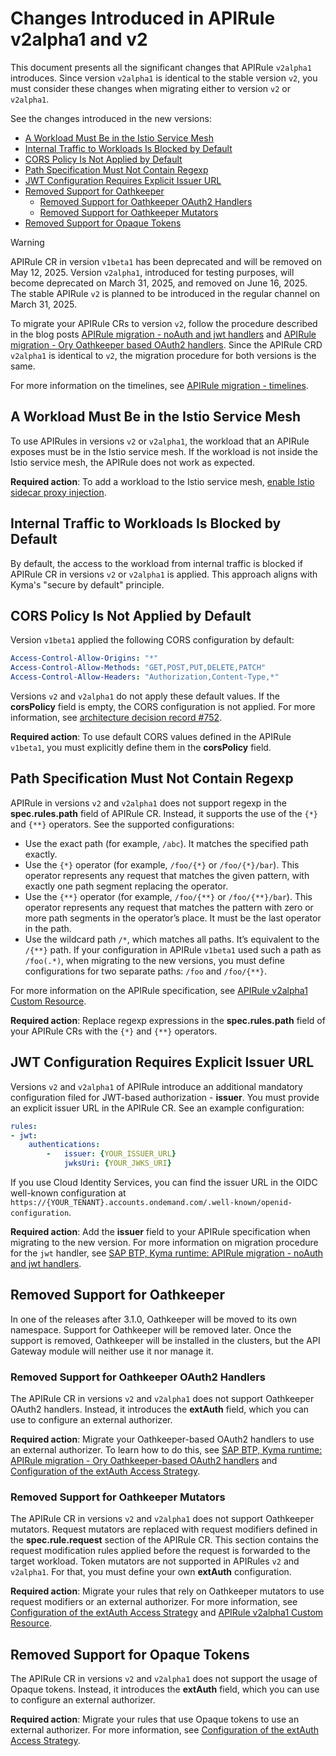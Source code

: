 # Changes Introduced in APIRule v2alpha1 and v2

This document presents all the significant changes that APIRule `v2alpha1` introduces. Since version `v2alpha1` is identical to the stable version `v2`, you must consider these changes when migrating either to version `v2` or `v2alpha1`.

See the changes introduced in the new versions:
- [A Workload Must Be in the Istio Service Mesh](#a-workload-must-be-in-the-istio-service-mesh)
- [Internal Traffic to Workloads Is Blocked by Default](#internal-traffic-to-workloads-is-blocked-by-default)
- [CORS Policy Is Not Applied by Default](#cors-policy-is-not-applied-by-default)
- [Path Specification Must Not Contain Regexp](#path-specification-must-not-contain-regexp)
- [JWT Configuration Requires Explicit Issuer URL](#jwt-configuration-requires-explicit-issuer-url)
- [Removed Support for Oathkeeper](#removed-support-for-oathkeeper)
  - [Removed Support for Oathkeeper OAuth2 Handlers](#removed-support-for-oathkeeper-oauth2-handlers)
  - [Removed Support for Oathkeeper Mutators](#removed-support-for-oathkeeper-mutators)
- [Removed Support for Opaque Tokens](#removed-support-for-opaque-tokens)

> [!WARNING]
> APIRule CR in version `v1beta1` has been deprecated and will be removed on May 12, 2025. Version `v2alpha1`, introduced for testing purposes, will become deprecated on March 31, 2025, and removed on June 16, 2025. The stable APIRule `v2` is planned to be introduced in the regular channel on March 31, 2025.
> 
> To migrate your APIRule CRs to version `v2`, follow the procedure described in the blog posts [APIRule migration - noAuth and jwt handlers](https://community.sap.com/t5/technology-blogs-by-sap/sap-btp-kyma-runtime-apirule-migration-noauth-and-jwt-handlers/ba-p/13882833) and [APIRule migration - Ory Oathkeeper based OAuth2 handlers](https://community.sap.com/t5/technology-blogs-by-sap/sap-btp-kyma-runtime-apirule-migration-ory-oathkeeper-based-oauth2-handlers/ba-p/13896184). Since the APIRule CRD `v2alpha1` is identical to `v2`, the migration procedure for both versions is the same. 
> 
> For more information on the timelines, see [APIRule migration - timelines](https://community.sap.com/t5/technology-blogs-by-sap/sap-btp-kyma-runtime-apirule-migration-timelines/ba-p/13995712).

## A Workload Must Be in the Istio Service Mesh

To use APIRules in versions `v2` or `v2alpha1`, the workload that an APIRule exposes must be in the Istio service mesh. If the workload is not inside the Istio service mesh, the APIRule does not work as expected.

**Required action**: To add a workload to the Istio service mesh, [enable Istio sidecar proxy injection](https://kyma-project.io/#/istio/user/tutorials/01-40-enable-sidecar-injection).

## Internal Traffic to Workloads Is Blocked by Default

By default, the access to the workload from internal traffic is blocked if APIRule CR in versions `v2` or `v2alpha1` is applied. This approach aligns with Kyma's "secure by default" principle. 
## CORS Policy Is Not Applied by Default

Version `v1beta1` applied the following CORS configuration by default:
```yaml
Access-Control-Allow-Origins: "*"
Access-Control-Allow-Methods: "GET,POST,PUT,DELETE,PATCH"
Access-Control-Allow-Headers: "Authorization,Content-Type,*"
```

Versions `v2` and `v2alpha1` do not apply these default values. If the **corsPolicy** field is empty, the CORS configuration is not applied. For more information, see [architecture decision record #752](https://github.com/kyma-project/api-gateway/issues/752).

**Required action**: To use default CORS values defined in the APIRule `v1beta1`, you must explicitly define them in the **corsPolicy** field.

## Path Specification Must Not Contain Regexp

APIRule in versions `v2` and `v2alpha1` does not support regexp in the **spec.rules.path** field of APIRule CR. Instead, it supports the use of the `{*}` and `{**}` operators. See the supported configurations:
- Use the exact path (for example, `/abc`). It matches the specified path exactly.
- Use the `{*}` operator (for example, `/foo/{*}` or `/foo/{*}/bar`).  This operator represents any request that matches the given pattern, with exactly one path segment replacing the operator.
- Use the `{**}` operator (for example, `/foo/{**}` or `/foo/{**}/bar`). This operator represents any request that matches the pattern with zero or more path segments in the operator’s place. It must be the last operator in the path.
- Use the wildcard path `/*`, which matches all paths. It’s equivalent to the `/{**}` path. If your configuration in APIRule `v1beta1` used such a path as `/foo(.*)`, when migrating to the new versions, you must define configurations for two separate paths: `/foo` and `/foo/{**}`.

For more information on the APIRule specification, see [APIRule v2alpha1 Custom Resource](https://kyma-project.io/#/api-gateway/user/custom-resources/apirule/v2alpha1/04-10-apirule-custom-resource).

**Required action**: Replace regexp expressions in the **spec.rules.path** field of your APIRule CRs with the `{*}` and `{**}` operators.

## JWT Configuration Requires Explicit Issuer URL

Versions `v2` and `v2alpha1` of APIRule introduce an additional mandatory configuration filed for JWT-based authorization - **issuer**. You must provide an explicit issuer URL in the APIRule CR. See an example configuration:

```yaml
rules:
- jwt:
    authentications:
        -   issuer: {YOUR_ISSUER_URL}
            jwksUri: {YOUR_JWKS_URI}
```
If you use Cloud Identity Services, you can find the issuer URL in the OIDC well-known configuration at `https://{YOUR_TENANT}.accounts.ondemand.com/.well-known/openid-configuration`.

**Required action**: Add the **issuer** field to your APIRule specification when migrating to the new version. For more information on migration procedure for the `jwt` handler, see [SAP BTP, Kyma runtime: APIRule migration - noAuth and jwt handlers](https://community.sap.com/t5/technology-blogs-by-sap/sap-btp-kyma-runtime-apirule-migration-noauth-and-jwt-handlers/ba-p/13882833).

## Removed Support for Oathkeeper
In one of the releases after 3.1.0, Oathkeeper will be moved to its own namespace. Support for Oathkeeper will be removed later. Once the support is removed, Oathkeeper will be installed in the clusters, but the API Gateway module will neither use it nor manage it.

### Removed Support for Oathkeeper OAuth2 Handlers
The APIRule CR in versions `v2` and `v2alpha1` does not support Oathkeeper OAuth2 handlers. Instead, it introduces the **extAuth** field, which you can use to configure an external authorizer.

**Required action**: Migrate your Oathkeeper-based OAuth2 handlers to use an external authorizer. To learn how to do this, see [SAP BTP, Kyma runtime: APIRule migration - Ory Oathkeeper-based OAuth2 handlers](https://community.sap.com/t5/technology-blogs-by-sap/sap-btp-kyma-runtime-apirule-migration-ory-oathkeeper-based-oauth2-handlers/ba-p/13896184) and [Configuration of the extAuth Access Strategy](https://kyma-project.io/#/api-gateway/user/custom-resources/apirule/v2alpha1/04-15-api-rule-access-strategies).

### Removed Support for Oathkeeper Mutators
The APIRule CR in versions `v2` and `v2alpha1` does not support Oathkeeper mutators. Request mutators are replaced with request modifiers defined in the **spec.rule.request** section of the APIRule CR. This section contains the request modification rules applied before the request is forwarded to the target workload. Token mutators are not supported in APIRules `v2` and `v2alpha1`. For that, you must define your own **extAuth** configuration.

**Required action**: Migrate your rules that rely on Oathkeeper mutators to use request modifiers or an external authorizer. For more information, see [Configuration of the extAuth Access Strategy](https://kyma-project.io/#/api-gateway/user/custom-resources/apirule/v2alpha1/04-15-api-rule-access-strategies) and [APIRule v2alpha1 Custom Resource](https://kyma-project.io/#/api-gateway/user/custom-resources/apirule/v2alpha1/04-10-apirule-custom-resource).

## Removed Support for Opaque Tokens

The APIRule CR in versions `v2` and `v2alpha1` does not support the usage of Opaque tokens. Instead, it introduces the **extAuth** field, which you can use to configure an external authorizer.

**Required action**: Migrate your rules that use Opaque tokens to use an external authorizer. For more information, see [Configuration of the extAuth Access Strategy](https://kyma-project.io/#/api-gateway/user/custom-resources/apirule/v2alpha1/04-15-api-rule-access-strategies).